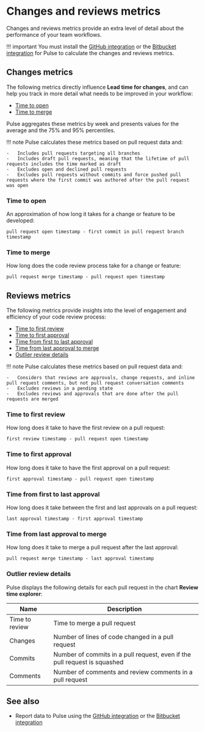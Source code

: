 # Changes and reviews metrics

Changes and reviews metrics provide an extra level of detail about the performance of your team workflows.

!!! important
    You must install the [GitHub integration](../one-click-integrations/github-integration.md) or the [Bitbucket integration](../one-click-integrations/bitbucket-integration.md) for Pulse to calculate the changes and reviews metrics.

## Changes metrics

The following metrics directly influence **Lead time for changes**, and can help you track in more detail what needs to be improved in your workflow:

-   [Time to open](#time-to-open)
-   [Time to merge](#time-to-merge)

Pulse aggregates these metrics by week and presents values for the average and the 75% and 95% percentiles.

!!! note
    Pulse calculates these metrics based on pull request data and:

    -   Includes pull requests targeting all branches
    -   Includes draft pull requests, meaning that the lifetime of pull requests includes the time marked as draft
    -   Excludes open and declined pull requests
    -   Excludes pull requests without commits and force pushed pull requests where the first commit was authored after the pull request was open

### Time to open

An approximation of how long it takes for a change or feature to be developed:

```text
pull request open timestamp - first commit in pull request branch timestamp
```

### Time to merge

How long does the code review process take for a change or feature:

```text
pull request merge timestamp - pull request open timestamp
```

## Reviews metrics

The following metrics provide insights into the level of engagement and efficiency of your code review process:

-   [Time to first review](#time-to-first-review)
-   [Time to first approval](#time-to-first-approval)
-   [Time from first to last approval](#time-from-first-to-last-approval)
-   [Time from last approval to merge](#time-from-last-approval-to-merge)
-   [Outlier review details](#outlier-review-details)

!!! note
    Pulse calculates these metrics based on pull request data and:

    -   Considers that reviews are approvals, change requests, and inline pull request comments, but not pull request conversation comments
    -   Excludes reviews in a pending state
    -   Excludes reviews and approvals that are done after the pull requests are merged

### Time to first review

How long does it take to have the first review on a pull request:

```text
first review timestamp - pull request open timestamp
```

### Time to first approval

How long does it take to have the first approval on a pull request:

```text
first approval timestamp - pull request open timestamp
```

### Time from first to last approval

How long does it take between the first and last approvals on a pull request:

```text
last approval timestamp - first approval timestamp
```

### Time from last approval to merge

How long does it take to merge a pull request after the last approval:

```text
pull request merge timestamp - last approval timestamp
```

### Outlier review details

Pulse displays the following details for each pull request in the chart **Review time explorer**:

| Name           | Description                                                               |
| -------------- | ------------------------------------------------------------------------- |
| Time to review | Time to merge a pull request                                              |
| Changes        | Number of lines of code changed in a pull request                         |
| Commits        | Number of commits in a pull request, even if the pull request is squashed |
| Comments       | Number of comments and review comments in a pull request                  |

## See also

-   Report data to Pulse using the [GitHub integration](../one-click-integrations/github-integration.md) or the [Bitbucket integration](../one-click-integrations/bitbucket-integration.md)
